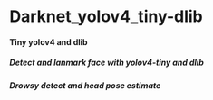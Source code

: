 # Darknet_yolov4_tiny-dlib
<h4>Tiny yolov4 and dlib</h4>
<h5>Detect and lanmark face with yolov4-tiny and dlib</h5>
<h5>Drowsy detect and head pose estimate</h5>
